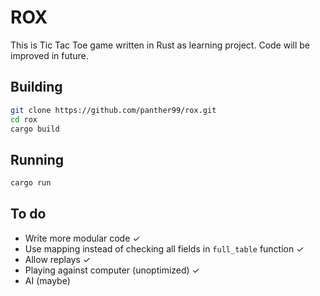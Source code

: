# ROX

This is Tic Tac Toe game written in Rust as learning project. Code will be improved in future.

## Building

```sh
git clone https://github.com/panther99/rox.git
cd rox
cargo build
```

## Running

```sh
cargo run
```

## To do

* Write more modular code ✓
* Use mapping instead of checking all fields in `full_table` function ✓
* Allow replays ✓
* Playing against computer (unoptimized) ✓
* AI (maybe)